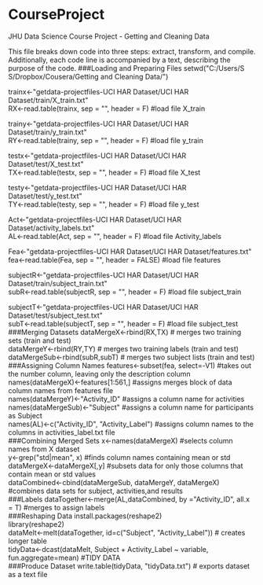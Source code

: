 CourseProject
=============
JHU Data Science Course Project - Getting and Cleaning Data

This file breaks down code into three steps: extract, transform, and compile. Additionally, each code line is accompanied by a text, describing the purpose of the code.
###Loading and Preparing Files
setwd("C:/Users/S S/Dropbox/Cousera/Getting and Cleaning Data/")<br />

trainx<-"getdata-projectfiles-UCI HAR Dataset/UCI HAR Dataset/train/X_train.txt"<br />
RX<-read.table(trainx, sep = "", header = F) #load file X_train<br />

trainy<-"getdata-projectfiles-UCI HAR Dataset/UCI HAR Dataset/train/y_train.txt"<br />
RY<-read.table(trainy, sep = "", header = F) #load file y_train<br />

testx<-"getdata-projectfiles-UCI HAR Dataset/UCI HAR Dataset/test/X_test.txt"<br />
TX<-read.table(testx, sep = "", header = F) #load file X_test<br />

testy<-"getdata-projectfiles-UCI HAR Dataset/UCI HAR Dataset/test/y_test.txt"<br />
TY<-read.table(testy, sep = "", header = F) #load file y_test<br />

Act<-"getdata-projectfiles-UCI HAR Dataset/UCI HAR Dataset/activity_labels.txt"<br />
AL<-read.table(Act, sep = "", header = F) #load file Activity_labels<br />

Fea<-"getdata-projectfiles-UCI HAR Dataset/UCI HAR Dataset/features.txt"<br />
fea<-read.table(Fea, sep = "", header = FALSE) #load file features<br />

subjectR<-"getdata-projectfiles-UCI HAR Dataset/UCI HAR Dataset/train/subject_train.txt"<br />
subR<-read.table(subjectR, sep = "", header = F) #load file subject_train<br />

subjectT<-"getdata-projectfiles-UCI HAR Dataset/UCI HAR Dataset/test/subject_test.txt"<br />
subT<-read.table(subjectT, sep = "", header = F) #load file subject_test<br />
###Merging Datasets
dataMergeX<-rbind(RX,TX) 							# merges two training sets (train and test)<br />
dataMergeY<-rbind(RY,TY) 							# merges two training labels (train and test)<br />
dataMergeSub<-rbind(subR,subT) 							# merges two subject lists (train and test)<br />
###Assigning Column Names
features<-subset(fea, select=-V1) 						#takes out the number column, leaving only the description column<br />
names(dataMergeX)<-features[1:561,] 						#assigns merges block of data column names from features file<br />
names(dataMergeY)<-"Activity_ID" 						#assigns a column name for activities<br />
names(dataMergeSub)<-"Subject" 							#assigns a column name for participants as Subject <br />
names(AL)<-c("Activity_ID", "Activity_Label") 					#assigns column names to the columns in activities_label.txt file<br />
###Combining Merged Sets
x<-names(dataMergeX)								#selects column names from X dataset<br />
y<-grep("std|mean", x)								#finds column names containing mean or std<br />
dataMergeX<-dataMergeX[,y]							#subsets data for only those columns that contain mean or std values<br />
dataCombined<-cbind(dataMergeSub, dataMergeY, dataMergeX)			#combines data sets for subject, activities,and results<br />
###Labels
dataTogether<-merge(AL,dataCombined, by ="Activity_ID", all.x = T) 		#merges to assign labels<br />
###Reshaping Data
install.packages(reshape2)<br />
library(reshape2)<br />
dataMelt<-melt(dataTogether, id=c("Subject", "Activity_Label"))			# creates longer table<br />
tidyData<-dcast(dataMelt, Subject + Activity_Label ~ variable, fun.aggregate=mean) #TIDY DATA<br />
###Produce Dataset
write.table(tidyData, "tidyData.txt")						# exports dataset as a text file<br />